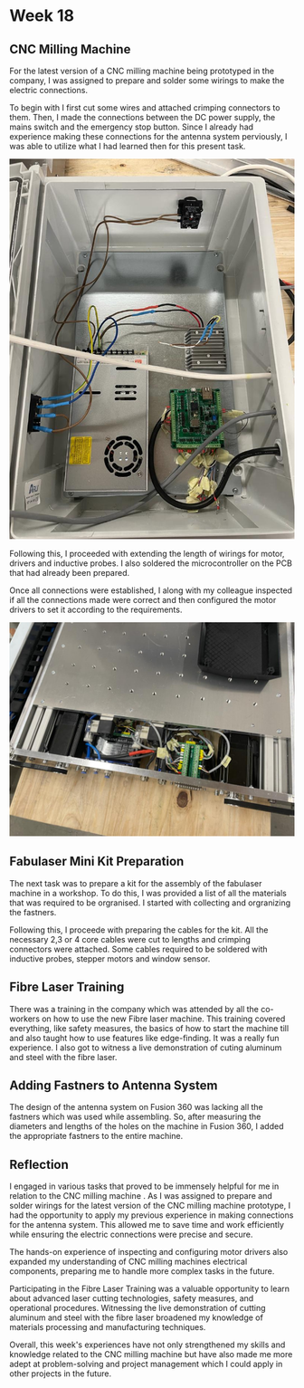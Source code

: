 # Week 18

## CNC Milling Machine

For the latest version of a CNC milling machine being prototyped in the company, I was assigned to prepare and solder some wirings to make the electric connections. 

To begin with I first cut some wires and attached crimping connectors to them. Then, I made the connections between the DC power supply, the mains switch and the emergency stop button. Since I already had experience making these connections for the antenna system perviously, I was able to utilize what I had learned then for this present task.

![Electrical box of milling machine](18-1.jpeg)

Following this, I proceeded with extending the length of wirings for motor, drivers and inductive probes. I also soldered the microcontroller on the PCB that had already been prepared.

Once all connections were established, I along with my colleague inspected if all the connections made were correct and then configured the motor drivers to set it according to the requirements.

![Connections of electronic components](18-2.jpeg)


## Fabulaser Mini Kit Preparation

The next task was to prepare a kit for the assembly of the fabulaser machine in a workshop. To do this, I was provided a list of all the materials that was required to be orgranised. I started with collecting and orgranizing the fastners. 

Following this, I proceede with preparing the cables for the kit. All the necessary 2,3 or 4 core cables were cut to lengths and crimping connectors were attached. Some cables required to be soldered with inductive probes, stepper motors and window sensor.

## Fibre Laser Training

There was a training in the company which was attended by all the co-workers on how to use the new Fibre laser machine. This training covered everything, like safety measures, the basics of how to start the machine till and also taught how to use features like edge-finding. It was a really fun experience. I also got to witness a live demonstration of cuting aluminum and steel with the fibre laser.

## Adding Fastners to Antenna System

The design of the antenna system on Fusion 360 was lacking all the fastners which was used while assembling. So, after measuring the diameters and lengths of the holes on the machine in Fusion 360, I added the appropriate fastners to the entire machine.

## Reflection

 I engaged in various tasks that proved to be immensely helpful for me in relation to the CNC milling machine . As I was assigned to prepare and solder wirings for the latest version of the CNC milling machine prototype, I had the opportunity to apply my previous experience in making connections for the antenna system. This allowed me to save time and work efficiently while ensuring the electric connections were precise and secure.

 The hands-on experience of inspecting and configuring motor drivers also expanded my understanding of CNC milling machines electrical components, preparing me to handle more complex tasks in the future.

Participating in the Fibre Laser Training was a valuable opportunity to learn about advanced laser cutting technologies, safety measures, and operational procedures. Witnessing the live demonstration of cutting aluminum and steel with the fibre laser broadened my knowledge of materials processing and manufacturing techniques.

Overall, this week's experiences have not only strengthened my skills and knowledge related to the CNC milling machine but have also made me more adept at problem-solving and project management which I could apply in other projects in the future.